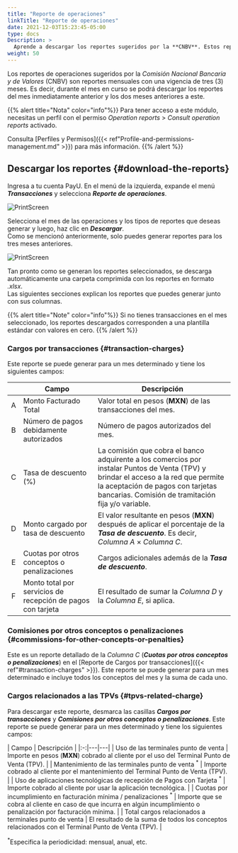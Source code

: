 ```yaml
---
title: "Reporte de operaciones"
linkTitle: "Reporte de operaciones"
date: 2021-12-03T15:23:45-05:00
type: docs
Description: >
  Aprende a descargar los reportes sugeridos por la **CNBV**. Estos reportes están disponibles para comercios en México.
weight: 50
---
```

Los reportes de operaciones sugeridos por la _Comisión Nacional Bancaria y de Valores_ (CNBV) son reportes mensuales con una vigencia de tres (3) meses. Es decir, durante el mes en curso se podrá descargar los reportes del mes inmediatamente anterior y los dos meses anteriores a este.

{{% alert title="Nota" color="info"%}}
Para tener acceso a este módulo, necesitas un perfil con el permiso _Operation reports_ > _Consult operation reports_ activado.

Consulta [Perfiles y Permisos]({{< ref"Profile-and-permissions-management.md" >}}) para más información.
{{% /alert %}}

## Descargar los reportes {#download-the-reports}
Ingresa a tu cuenta PayU. En el menú de la izquierda, expande el menú _**Transacciones**_ y selecciona _**Reporte de operaciones**_.

![PrintScreen](/assets/OperationReports/OperationReports_01_es.png)

Selecciona el mes de las operaciones y los tipos de reportes que deseas generar y luego, haz clic en _**Descargar**_.<br>Como se mencionó anteriormente, solo puedes generar reportes para los tres meses anteriores.

![PrintScreen](/assets/OperationReports/OperationReports_02_es.png)

Tan pronto como se generan los reportes seleccionados, se descarga automáticamente una carpeta comprimida con los reportes en formato _.xlsx_.<br>Las siguientes secciones explican los reportes que puedes generar junto con sus columnas.

{{% alert title="Note" color="info"%}}
Si no tienes transacciones en el mes seleccionado, los reportes descargados corresponden a una plantilla estándar con valores en cero.
{{% /alert %}}

### Cargos por transacciones {#transaction-charges}
Este reporte se puede generar para un mes determinado y tiene los siguientes campos:

| | Campo | Descripción |
|:-:|---|---|
| A | Monto Facturado Total | Valor total en pesos (**MXN**) de las transacciones del mes. |
| B | Número de pagos debidamente autorizados | Número de pagos autorizados del mes. |
| C | Tasa de descuento (%) | La comisión que cobra el banco adquirente a los comercios por instalar Puntos de Venta (TPV) y brindar el acceso a la red que permite la aceptación de pagos con tarjetas bancarias. Comisión de tramitación fija y/o variable. |
| D | Monto cargado por tasa de descuento | El valor resultante en pesos (**MXN**) después de aplicar el porcentaje de la _**Tasa de descuento**_. Es decir, _Columna A_ × _Columna C_. |
| E | Cuotas por otros conceptos o penalizaciones | Cargos adicionales además de la _**Tasa de descuento**_. |
| F | Monto total por servicios de recepción de pagos con tarjeta | El resultado de sumar la _Columna D_ y la _Columna E_, si aplica. |

### Comisiones por otros conceptos o penalizaciones {#commissions-for-other-concepts-or-penalties}
Este es un reporte detallado de la _Columna C_ (_**Cuotas por otros conceptos o penalizaciones**_) en el [Reporte de Cargos por transacciones]({{< ref"#transaction-charges" >}}). Este reporte se puede generar para un mes determinado e incluye todos los conceptos del mes y la suma de cada uno.

### Cargos relacionados a las TPVs {#tpvs-related-charge}
Para descargar este reporte, desmarca las casillas _**Cargos por transacciones**_ y _**Comisiones por otros conceptos o penalizaciones**_. Este reporte se puede generar para un mes determinado y tiene los siguientes campos:

| Campo | Descripción |
|:-:|---|---|
| Uso de las terminales punto de venta | Importe en pesos (**MXN**) cobrado al cliente por el uso del Terminal Punto de Venta (TPV). |
| Mantenimiento de las terminales punto de venta <sup>\*</sup> | Importe cobrado al cliente por el mantenimiento del Terminal Punto de Venta (TPV). |
| Uso de aplicaciones tecnológicas de recepción de Pagos con Tarjeta <sup>\*</sup> | Importe cobrado al cliente por usar la aplicación tecnológica. |
| Cuotas por incumplimiento en facturación mínima / penalizaciones <sup>\*</sup> | Importe que se cobra al cliente en caso de que incurra en algún incumplimiento o penalización por facturación mínima. |
| Total cargos relacionados a terminales punto de venta | El resultado de la suma de todos los conceptos relacionados con el Terminal Punto de Venta (TPV). |

<sup>\*</sup>Especifica la periodicidad: mensual, anual, etc.